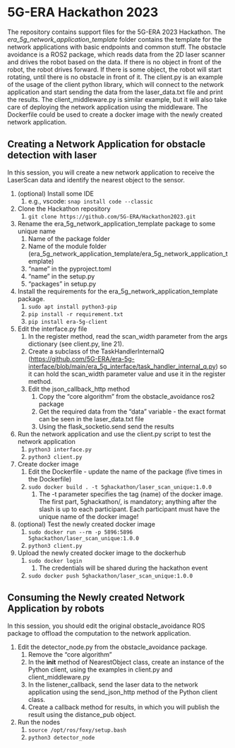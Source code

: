 # 5G-ERA Hackathon 2023

The repository contains support files for the 5G-ERA 2023 Hackathon. The _era_5g_network_application_template_ folder contains the template for the network applications with basic endpoints and common stuff. The obstacle avoidance is a ROS2 package, which reads data from the 2D laser scanner and drives the robot based on the data. If there is no object in front of the robot, the robot drives forward. If there is some object, the robot will start rotating, until there is no obstacle in front of it. The client.py is an example of the usage of the client python library, which will connect to the network application and start sending the data from the laser_data.txt file and print the results. The client_middleware.py is similar example, but it will also take care of deploying the network application using the middleware. The Dockerfile could be used to create a docker image with the newly created network application.

## Creating a Network Application for obstacle detection with laser

In this session, you will create a new network application to receive the LaserScan data and identify the nearest object to the sensor. 

1) (optional) Install some IDE
    1) e.g., vscode: `snap install code --classic`
2) Clone the Hackathon repository
    1) `git clone https://github.com/5G-ERA/Hackathon2023.git`
3) Rename the era_5g_network_application_template package to some unique name
    1) Name of the package folder
    1) Name of the module folder (era_5g_network_application_template/era_5g_network_application_template)
    1) “name” in the pyproject.toml
    1) “name” in the setup.py
    1) “packages” in setup.py
1) Install the requirements for the era_5g_network_application_template package.
    1) `sudo apt install python3-pip`
    1) `pip install -r requirement.txt`
    1) `pip install era-5g-client`
1) Edit the interface.py file
    1) In the register method, read the scan_width parameter from the args dictionary (see client.py, line 21).
    1) Create a subclass of the TaskHandlerInternalQ (https://github.com/5G-ERA/era-5g-interface/blob/main/era_5g_interface/task_handler_internal_q.py) so it can hold the scan_width parameter value and use it in the register method.
    1) Edit the json_callback_http method
        1) Copy the “core algorithm” from the obstacle_avoidance ros2 package
        1) Get the required data from the “data” variable - the exact format can be seen in the laser_data.txt file
        1) Using the flask_socketio.send send the results 
1) Run the network application and use the client.py script to test the network application
    1) `python3 interface.py`
    1) `python3 client.py`
1) Create docker image
    1) Edit the Dockerfile - update the name of the package (five times in the Dockerfile)
    1) `sudo docker build . -t 5ghackathon/laser_scan_unique:1.0.0`
        1) The -t parameter specifies the tag (name) of the docker image. The first part, 5ghackathon/, is mandatory; anything after the slash is up to each participant. Each participant must have the unique name of the docker image!
1) (optional) Test the newly created docker image
    1) `sudo docker run --rm -p 5896:5896 5ghackathon/laser_scan_unique:1.0.0`
    1) `python3 client.py`
1) Upload the newly created docker image to the dockerhub
    1) `sudo docker login`
        1) The credentials will be shared during the hackathon event
    1) `sudo docker push 5ghackathon/laser_scan_unique:1.0.0`

## Consuming the Newly created Network Application by robots 

In this session, you should edit the original obstacle_avoidance ROS package to offload the computation to the network application.

1) Edit the detector_node.py from the obstacle_avoidance package.
    1) Remove the “core algorithm”
    1) In the __init__ method of NearestObject class, create an instance of the Python client, using the examples in client.py and client_middleware.py
    1) In the listener_callback, send the laser data to the network application using the send_json_http method of the Python client class.
    1) Create a callback method for results, in which you will publish the result using the distance_pub object. 
1) Run the nodes
    1) `source /opt/ros/foxy/setup.bash`
    1) `python3 detector_node `
